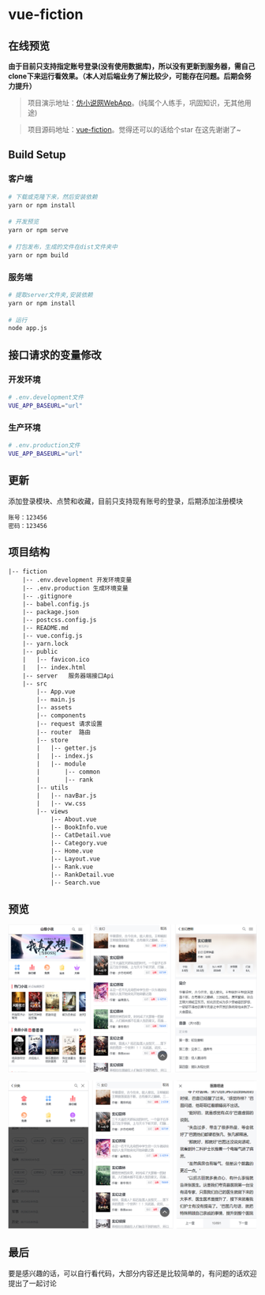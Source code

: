 # vue-fiction

## 在线预览
**由于目前只支持指定账号登录(没有使用数据库)，所以没有更新到服务器，需自己clone下来运行看效果。（本人对后端业务了解比较少，可能存在问题。后期会努力提升）**
> 项目演示地址：[仿小说网WebApp](1)。(纯属个人练手，巩固知识，无其他用途)

> 项目源码地址：[vue-fiction](2)。觉得还可以的话给个star 在这先谢谢了~

## Build Setup

### 客户端
``` bash
# 下载或克隆下来，然后安装依赖
yarn or npm install

# 开发预览
yarn or npm serve

# 打包发布，生成的文件在dist文件夹中
yarn or npm build
```

### 服务端
``` bash
# 提取server文件夹,安装依赖
yarn or npm install

# 运行
node app.js
```
## 接口请求的变量修改

### 开发环境
```bash
# .env.development文件
VUE_APP_BASEURL="url"
```
### 生产环境
```bash
# .env.production文件
VUE_APP_BASEURL="url"
```
## 更新
添加登录模块、点赞和收藏，目前只支持现有账号的登录，后期添加注册模块
```
账号：123456
密码：123456
```

## 项目结构
```
|-- fiction
    |-- .env.development 开发环境变量
    |-- .env.production 生成环境变量
    |-- .gitignore
    |-- babel.config.js
    |-- package.json
    |-- postcss.config.js
    |-- README.md
    |-- vue.config.js
    |-- yarn.lock
    |-- public
    |   |-- favicon.ico
    |   |-- index.html
    |-- server   服务器端接口Api
    |-- src
        |-- App.vue
        |-- main.js
        |-- assets
        |-- components
        |-- request 请求设置
        |-- router  路由
        |-- store
        |   |-- getter.js
        |   |-- index.js
        |   |-- module
        |       |-- common
        |       |-- rank
        |-- utils
        |   |-- navBar.js 
        |   |-- vw.css
        |-- views
            |-- About.vue
            |-- BookInfo.vue
            |-- CatDetail.vue
            |-- Category.vue
            |-- Home.vue
            |-- Layout.vue
            |-- Rank.vue
            |-- RankDetail.vue
            |-- Search.vue
```
## 预览

![效果图](static/1.png)

![效果图](static/2.png)

## 最后
要是感兴趣的话，可以自行看代码，大部分内容还是比较简单的，有问题的话欢迎提出了一起讨论

[1]: https://github.com/Tmfree/vue-fiction
[2]: https://fiction.tmfree.xyz/
